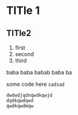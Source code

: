 # TITle 1
## TITle2
1. first
2. second
3. third

baba
baba
babab
baba
ba

some code here `sadsad`

```
dwdwdjqdnqwdkqwjd
dqdkqwdqwd
qwdkqwdmqw
```
